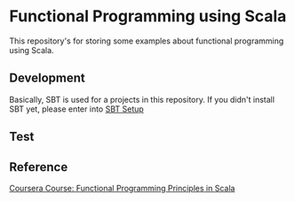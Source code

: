 # Functional Programming using Scala

This repository's for storing some examples about functional programming using Scala.

## Development

Basically, SBT is used for a projects in this repository. If you didn't install SBT yet, please enter into [SBT Setup](http://www.scala-sbt.org/0.13/docs/Setup.html)

## Test


## Reference

[Coursera Course: Functional Programming Principles in Scala](https://www.coursera.org/learn/progfun1)